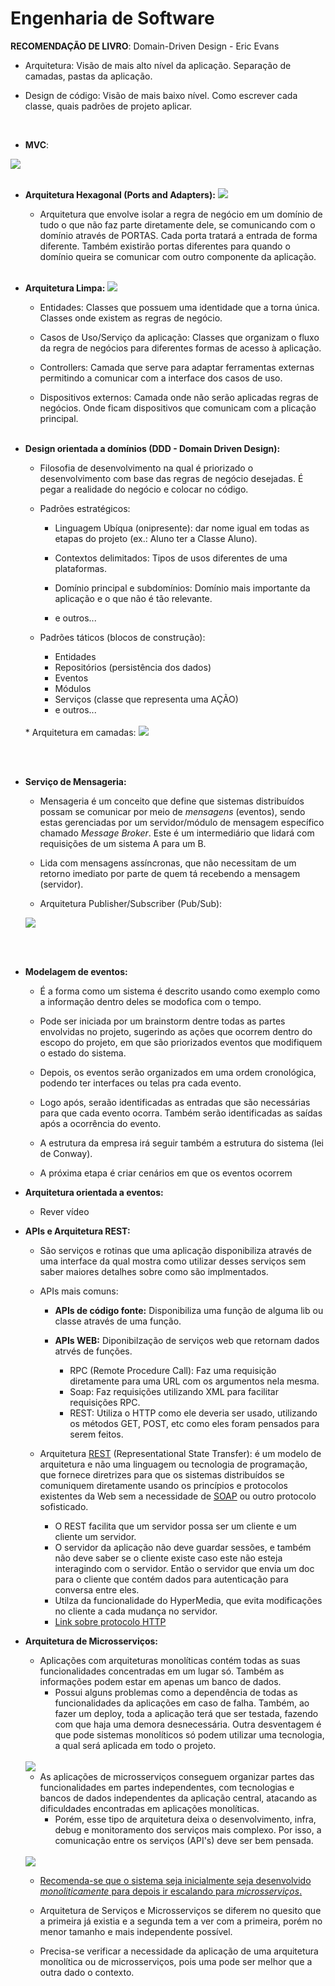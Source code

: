 <h1>Engenharia de Software</h1>

**RECOMENDAÇÃO DE LIVRO**: Domain-Driven Design - Eric Evans

* Arquitetura: Visão de mais alto nível da aplicação. Separação de camadas, pastas da aplicação.

* Design de código: Visão de mais baixo nível. Como escrever cada classe, quais padrões de projeto aplicar.
<br>

* **MVC**:
<img src="mvc_padrao.png">
<br><br>

* **Arquitetura Hexagonal (Ports and Adapters):**
    <img src="hexagonal_arquitetura.png">

    * Arquitetura que envolve isolar a regra de negócio em um domínio de tudo o que não faz parte diretamente dele, se comunicando com o domínio através de PORTAS. Cada porta tratará a entrada de forma diferente. Também existirão portas diferentes para quando o domínio queira se comunicar com outro componente da aplicação.
<br><br>

* **Arquitetura Limpa:**
    <img src="clean_arquitetura.png">
    
    * Entidades: Classes que possuem uma identidade que a torna única. Classes onde existem as regras de negócio.

    * Casos de Uso/Serviço da aplicação: Classes que organizam o fluxo da regra de negócios para diferentes formas de acesso à aplicação.

    * Controllers: Camada que serve para adaptar ferramentas externas permitindo a comunicar com a interface dos casos de uso.

    * Dispositivos externos: Camada onde não serão aplicadas regras de negócios. Onde ficam dispositivos que comunicam com a plicação principal.
<br><br>

* **Design orientada a domínios (DDD - Domain Driven Design):**

    * Filosofia de desenvolvimento na qual é priorizado o desenvolvimento com base das regras de negócio desejadas. É pegar a realidade do negócio e colocar no código.

    * Padrões estratégicos: 
        * Linguagem Ubíqua (onipresente): dar nome igual em todas as etapas do projeto (ex.: Aluno ter a Classe Aluno).

        * Contextos delimitados: Tipos de usos diferentes de uma plataformas.

        * Domínio principal e subdomínios: Domínio mais importante da aplicação e o que não é tão relevante.

        * e outros...

    * Padrões táticos (blocos de construção):
        * Entidades
        * Repositórios (persistência dos dados)
        * Eventos
        * Módulos
        * Serviços (classe que representa uma AÇÃO)
        * e outros...
    <br>
    * Arquitetura em camadas:
    <img src="camadas_arquitetura.png">
<br><br>

* **Serviço de Mensageria:**

    * Mensageria é um conceito que define que sistemas distribuídos possam se comunicar por meio de _mensagens_ (eventos), sendo estas gerenciadas por um servidor/módulo de mensagem específico chamado _Message Broker_. Este é um intermediário que lidará com requisições de um sistema A para um B.

    * Lida com mensagens assíncronas, que não necessitam de um retorno imediato por parte de quem tá recebendo a mensagem (servidor). 

    * Arquitetura Publisher/Subscriber (Pub/Sub):
    <img src="mensageria_pub-sub.png">
<br><br>
    
* **Modelagem de eventos:**

    * É a forma como um sistema é descrito usando como exemplo como a informação dentro deles se modofica com o tempo.

    * Pode ser iniciada por um brainstorm dentre todas as partes envolvidas no projeto, sugerindo as ações que ocorrem dentro do escopo do projeto, em que são priorizados eventos que modifiquem o estado do sistema.

    * Depois, os eventos serão organizados em uma ordem cronológica, podendo ter interfaces ou telas pra cada evento.

    * Logo após, seraão identificadas as entradas que são necessárias para que cada evento ocorra. Também serão identificadas as saídas após a ocorrência do evento.

    * A estrutura da empresa irá seguir também a estrutura do sistema (lei de Conway).

    * A próxima etapa é criar cenários em que os eventos ocorrem

* **Arquitetura orientada a eventos:**

    * Rever vídeo

* **APIs e Arquitetura REST:**

    * São serviços e rotinas que uma aplicação disponibiliza através de uma interface da qual mostra como utilizar desses serviços sem saber maiores detalhes sobre como são implmentados.

    * APIs mais comuns:
        * **APIs de código fonte:** Disponibiliza uma função de alguma lib ou classe através de uma função.

        * **APIs WEB:** Diponibilzação de serviços web que retornam dados atrvés de funções.
            * RPC (Remote Procedure Call): Faz uma requisição diretamente para uma URL com os argumentos nela mesma.
            * Soap: Faz requisições utilizando XML para facilitar requisições RPC.
            * REST: Utiliza o HTTP como ele deveria ser usado, utilizando os métodos GET, POST, etc como eles foram pensados para serem feitos.
    
    * Arquitetura <a href="https://www.alura.com.br/artigos/rest-conceito-e-fundamentos">REST</a> (Representational State Transfer): é um modelo de arquitetura e não uma linguagem ou tecnologia de programação, que fornece diretrizes para que os sistemas distribuídos se comuniquem diretamente usando os princípios e protocolos existentes da Web sem a necessidade de <a href="https://pt.wikipedia.org/wiki/SOAP">SOAP</a> ou outro protocolo sofisticado.
        * O REST facilita que um servidor possa ser um cliente e um cliente um servidor.
        * O servidor da aplicação não deve guardar sessões, e também não deve saber se o cliente existe caso este não esteja interagindo com o servidor. Então o servidor que envia um doc para o cliente que contém dados para autenticação para conversa entre eles.
        * Utilza da funcionalidade do HyperMedia, que evita modificações no cliente a cada mudança no servidor.
        * <a href="https://www.alura.com.br/artigos/desmistificando-o-protocolo-http-parte-1>">Link sobre protocolo HTTP</a>

* **Arquitetura de Microsserviços:**
    * Aplicações com arquiteturas monolíticas contém todas as suas funcionalidades concentradas em um lugar só. Também as informações podem estar em apenas um banco de dados.
        * Possui alguns problemas como a dependência de todas as funcionalidades da aplicações em caso de falha. Também, ao fazer um deploy, toda a aplicação terá que ser testada, fazendo com que haja uma demora desnecessária. Outra desventagem é que pode sistemas monolíticos só podem utilizar uma tecnologia, a qual será aplicada em todo o projeto.
    <br>
    <img src="arquitetura-monolitica.png">
    <br>

    * As aplicações de microsserviços conseguem organizar partes das funcionalidades em partes independentes, com tecnologias e bancos de dados independentes da aplicação central, atacando as dificuldades encontradas em aplicações monolíticas.
        * Porém, esse tipo de arquitetura deixa o desenvolvimento, infra, debug e monitoramento dos serviços mais complexo. Por isso, a comunicação entre os serviços (API's) deve ser bem pensada.
    <br>
    <img src="arquitetura-microsservicos.png">
    <br>

    * <a href="https://martinfowler.com/bliki/MonolithFirst.html">Recomenda-se que o sistema seja inicialmente seja desenvolvido _monoliticamente_ para depois ir escalando para _microsserviços_.</a>

    * Arquitetura de Serviços e Microsserviços se diferem no quesito que a primeira já existia e a segunda tem a ver com a primeira, porém no menor tamanho e mais independente possível.

    * Precisa-se verificar a necessidade da aplicação de uma arquitetura monolítica ou de microsserviços, pois uma pode ser melhor que a outra dado o contexto.

